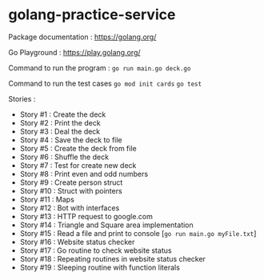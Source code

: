 # golang-practice-service


Package documentation : https://golang.org/

Go Playground : https://play.golang.org/


Command to run the program : `go run main.go deck.go`

Command to run the test cases
`go mod init cards`
`go test`


Stories :
- Story #1 : Create the deck
- Story #2 : Print the deck
- Story #3 : Deal the deck
- Story #4 : Save the deck to file
- Story #5 : Create the deck from file
- Story #6 : Shuffle the deck
- Story #7 : Test for create new deck
- Story #8 : Print even and odd numbers
- Story #9 : Create person struct
- Story #10 : Struct with pointers
- Story #11 : Maps
- Story #12 : Bot with interfaces
- Story #13 : HTTP request to google.com
- Story #14 : Triangle and Square area implementation
- Story #15 : Read a file and print to console [`go run main.go myFile.txt`]
- Story #16 : Website status checker
- Story #17 : Go routine to check website status
- Story #18 : Repeating routines in website status checker
- Story #19 : Sleeping routine with function literals